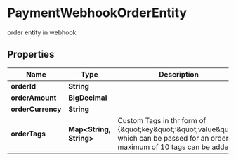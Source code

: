 

# PaymentWebhookOrderEntity

order entity in webhook

## Properties

| Name | Type | Description | Notes |
|------------ | ------------- | ------------- | -------------|
|**orderId** | **String** |  |  [optional] |
|**orderAmount** | **BigDecimal** |  |  [optional] |
|**orderCurrency** | **String** |  |  [optional] |
|**orderTags** | **Map&lt;String, String&gt;** | Custom Tags in thr form of {\&quot;key\&quot;:\&quot;value\&quot;} which can be passed for an order. A maximum of 10 tags can be added |  [optional] |



